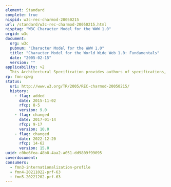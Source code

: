 ```yaml
---
element: Standard
complete: true
nispid: w3c-rec-charmod-20050215
url: /standard/w3c-rec-charmod-20050215.html
nisptag: "W3C Character Model for the WWW 1.0"
orgid: w3c
document:
  org: w3c
  pubnum: "Character Model for the WWW 1.0"
  title: "Character Model for the World Wide Web 1.0: Fundamentals"
  date: "2005-02-15"
  version: ""
applicability: >2
  This Architectural Specification provides authors of specifications, software developers, and content developers with a common reference for interoperable text manipulation on the World Wide Web, building on the Universal Character Set, defined jointly by the Unicode Standard and ISO/IEC 10646. Topics addressed include use of the terms 'character', 'encoding' and 'string', a reference processing model, choice and identification of character encodings, character escaping, and string indexing. For normalization and string identity matching, see the companion document Character Model for the World Wide Web 1.0  Normalization [CharNorm]. For resource identifiers, see the companion document.
rp: fmn-cpwg
status:
  uri: http://www.w3.org/TR/2005/REC-charmod-20050215/
  history: 
    - flag: added
      date: 2015-11-02
      rfcp: 8-5
      version: 9.0
    - flag: changed
      date: 2017-01-14
      rfcp: 9-17
      version: 10.0
    - flag: changed
      date: 2022-12-20
      rfcp: 14-62
      version: 15.0
uuid: c0be6fea-48b8-4aa2-a051-dd9809f99095
coverdocument:
consumers:
  - fmn3-internationalization-profile
  - fmn4-20211022-prf-63
  - fmn5-20221202-prf-63
---
```

